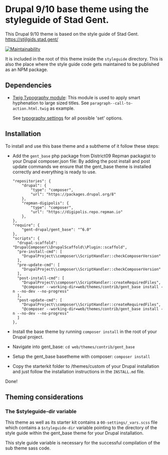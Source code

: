 # Drupal 9/10 base theme using the styleguide of Stad Gent.

This Drupal 9/10 theme is based on the style guide of Stad Gent.
https://stijlgids.stad.gent/

[![Maintainability](https://api.codeclimate.com/v1/badges/090c45ffd08a2370cd0d/maintainability)](https://codeclimate.com/repos/5a5c70e7f5f0e502a80009f1/maintainability)

It is included in the root of this theme inside the `styleguide` directory.
This is also the place where the style guide code gets maintained to be 
published as an NPM package.

## Dependencies

* [Twig Typography module](https://www.drupal.org/project/twig_typography):
  This module is used to apply smart hyphenation to large sized titles. See
  `paragraph--call-to-action.html.twig` as example.
  
  See [typography settings](https://github.com/mundschenk-at/php-typography/blob/main/src/class-settings.php)
  for all possible 'set' options.

## Installation

To install and use this base theme and a subtheme of it follow these steps:

* Add the `gent_base` php package from District09 Repman packagist to your
  Drupal composer.json file: By adding the post install and post update commands
  we ensure that the gent_base theme is installed correctly and everything is
  ready to use.

  ```
  "repositories": {
      "drupal": {
          "type": "composer",
          "url": "https://packages.drupal.org/8"
      },
      "repman-digipolis": {
          "type": "composer",
          "url": "https://digipolis.repo.repman.io"
      },
  },
  "require": {
      "gent-drupal/gent_base": "^6.0"
  },
  "scripts": {
    "drupal-scaffold": "DrupalComposer\\DrupalScaffold\\Plugin::scaffold",
    "pre-install-cmd": [
      "DrupalProject\\composer\\ScriptHandler::checkComposerVersion"
    ],
    "pre-update-cmd": [
      "DrupalProject\\composer\\ScriptHandler::checkComposerVersion"
    ],
    "post-install-cmd": [
      "DrupalProject\\composer\\ScriptHandler::createRequiredFiles",
      "@composer --working-dir=web/themes/contrib/gent_base install -n --no-dev --no-progress"
    ],
    "post-update-cmd": [
      "DrupalProject\\composer\\ScriptHandler::createRequiredFiles",
      "@composer --working-dir=web/themes/contrib/gent_base install -n --no-dev --no-progress"
    ]
  },
  ```
* Install the base theme by running `composer install` in the root of your
  Drupal project.
* Navigate into gent_base:
  `cd web/themes/contrib/gent_base`
* Setup the gent_base basetheme with composer:
  `composer install`
* Copy the starterkit folder to /themes/custom of your Drupal installation and
  just follow the installation instructions in the `INSTALL.md` file.

Done!

## Theming considerations

### The $styleguide-dir variable

This theme as well as its starter kit contains a `00-settings/_vars.scss` file
which contains a `$styleguide-dir` variable pointing to the directory of the
style guide within the gent_base theme for your Drupal installation.

This style guide variable is necessary for the successful compilation of the
sub theme sass code.  
